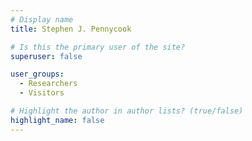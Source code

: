 ```yaml
---
# Display name
title: Stephen J. Pennycook

# Is this the primary user of the site?
superuser: false

user_groups:
  - Researchers
  - Visitors

# Highlight the author in author lists? (true/false)
highlight_name: false
---
```

